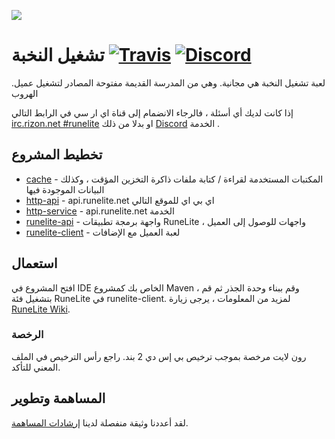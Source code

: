 ![](https://runelite.net/img/logo.png)
# تشغيل النخبة  [![Travis](https://img.shields.io/travis/runelite/runelite.svg)](https://travis-ci.org/runelite/runelite) [![Discord](https://img.shields.io/discord/301497432909414422.svg)](https://discord.gg/mePCs8U)

.لعبة تشغيل النخبة هي مجانية. وهي من المدرسة القديمة مفتوحة المصادر لتشغيل عميل الهروب

 إذا كانت لديك أي أسئلة ، فالرجاء الانضمام إلى قناة اي ار سي في الرابط التالي  [irc.rizon.net #runelite](http://qchat.rizon.net/?channels=runelite&uio=d4) 
او بدلا من ذلك [Discord](https://discord.gg/mePCs8U) الخدمة .

## تخطيط المشروع

- [cache](https://github.com/runelite/runelite/tree/master/cache/src/main/java/net/runelite/cache) - المكتبات المستخدمة لقراءة / كتابة ملفات ذاكرة التخزين المؤقت ، وكذلك البيانات الموجودة فيها
- [http-api](https://github.com/runelite/runelite/tree/master/http-api/src/main/java/net/runelite/http/api) - api.runelite.net اي بي اي للموقع التالي
- [http-service](https://github.com/runelite/runelite/tree/master/http-service/src/main/java/net/runelite/http/service) - api.runelite.net الخدمة 
- [runelite-api](https://github.com/runelite/runelite/tree/master/runelite-api/src/main/java/net/runelite/api) - واجهة برمجة تطبيقات RuneLite ، واجهات للوصول إلى العميل
- [runelite-client](https://github.com/runelite/runelite/tree/master/runelite-client/src/main/java/net/runelite/client) - لعبة العميل مع الإضافات

## استعمال

افتح المشروع في IDE الخاص بك كمشروع Maven ، وقم ببناء وحدة الجذر ثم قم بتشغيل فئة RuneLite في runelite-client.
لمزيد من المعلومات ، يرجى زيارة  
 [RuneLite Wiki](https://github.com/runelite/runelite/wiki).

### الرخصة

رون لايت مرخصة بموجب ترخيص بي إس دي 2 بند. راجع رأس الترخيص في الملف المعني للتأكد.
## المساهمة وتطوير

لقد أعددنا وثيقة منفصلة لدينا [إرشادات المساهمة](https://github.com/runelite/runelite/blob/master/.github/CONTRIBUTING.md).

